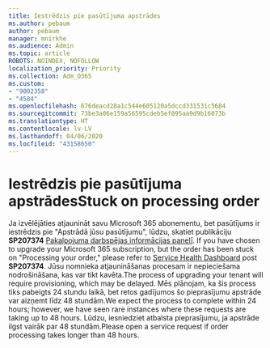 ```yaml
---
title: Iestrēdzis pie pasūtījuma apstrādes
ms.author: pebaum
author: pebaum
manager: mnirkhe
ms.audience: Admin
ms.topic: article
ROBOTS: NOINDEX, NOFOLLOW
localization_priority: Priority
ms.collection: Adm_O365
ms.custom:
- "9002358"
- "4584"
ms.openlocfilehash: 676deacd28a1c544e605120a5dccd331531c5684
ms.sourcegitcommit: 73be3a06e159a56595cdeb5ef095aa9d9b16073b
ms.translationtype: HT
ms.contentlocale: lv-LV
ms.lasthandoff: 04/06/2020
ms.locfileid: "43158650"
---
```

# <a name="stuck-on-processing-order"></a><span data-ttu-id="7e254-102">Iestrēdzis pie pasūtījuma apstrādes</span><span class="sxs-lookup"><span data-stu-id="7e254-102">Stuck on processing order</span></span>

<span data-ttu-id="7e254-103">Ja izvēlējāties atjaunināt savu Microsoft 365 abonementu, bet pasūtījums ir iestrēdzis pie "Apstrādā jūsu pasūtījumu", lūdzu, skatiet publikāciju **SP207374** [Pakalpojuma darbspējas informācijas panelī](https://admin.microsoft.com/AdminPortal/Home?adminportal=1&msCV=%2BbOQtMNsz0ei8f5z.0.36#/servicehealth). </span><span class="sxs-lookup"><span data-stu-id="7e254-103">If you have chosen to upgrade your Microsoft 365 subscription, but the order has been stuck on "Processing your order," please refer to [Service Health Dashboard](https://admin.microsoft.com/AdminPortal/Home?adminportal=1&msCV=%2BbOQtMNsz0ei8f5z.0.36#/servicehealth) post **SP207374**.</span></span> <span data-ttu-id="7e254-104">Jūsu nomnieka atjaunināšanas procesam ir nepieciešama nodrošināšana, kas var tikt kavēta.</span><span class="sxs-lookup"><span data-stu-id="7e254-104">The process of upgrading your tenant will require provisioning, which may be delayed.</span></span> <span data-ttu-id="7e254-105">Mēs plānojam, ka šis process tiks pabeigts 24 stundu laikā, bet retos gadījumos šo pieprasījumu apstrāde var aizņemt līdz 48 stundām.</span><span class="sxs-lookup"><span data-stu-id="7e254-105">We expect the process to complete within 24 hours; however, we have seen rare instances where these requests are taking up to 48 hours.</span></span> <span data-ttu-id="7e254-106">Lūdzu, iesniedziet atbalsta pieprasījumu, ja apstrāde ilgst vairāk par 48 stundām.</span><span class="sxs-lookup"><span data-stu-id="7e254-106">Please open a service request if order processing takes longer than 48 hours.</span></span>
